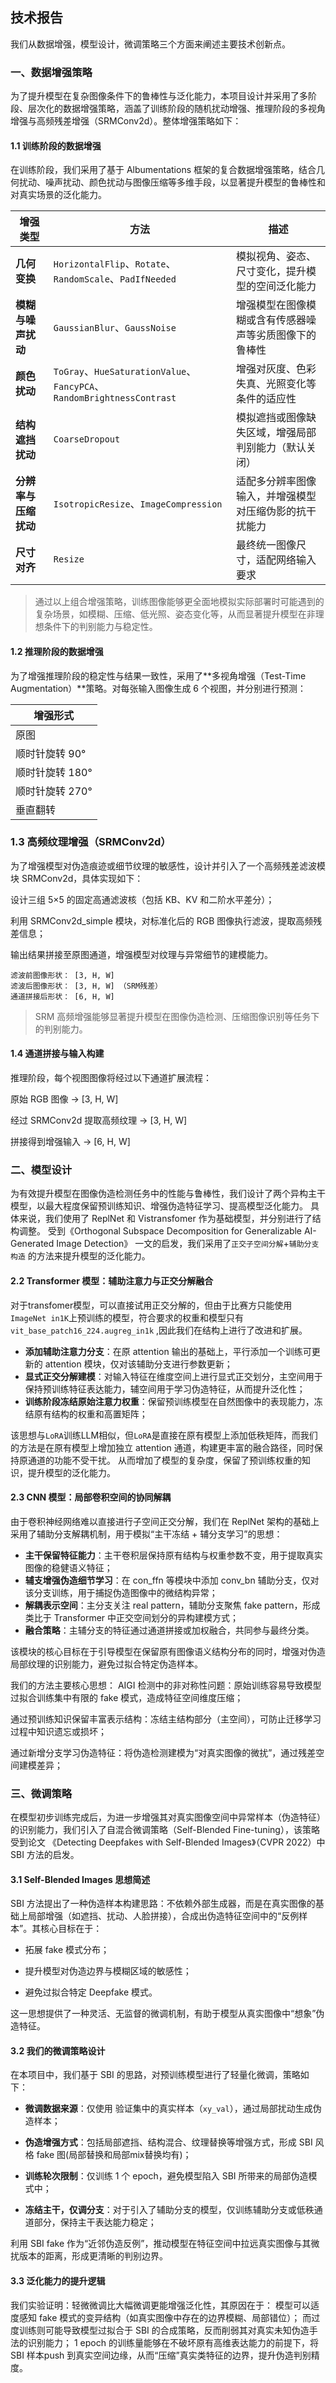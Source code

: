 ## 技术报告
我们从数据增强，模型设计，微调策略三个方面来阐述主要技术创新点。

### 一、数据增强策略
为了提升模型在复杂图像条件下的鲁棒性与泛化能力，本项目设计并采用了多阶段、层次化的数据增强策略，涵盖了训练阶段的随机扰动增强、推理阶段的多视角增强与高频残差增强（SRMConv2d）。整体增强策略如下：

#### 1.1 训练阶段的数据增强
在训练阶段，我们采用了基于 Albumentations 框架的复合数据增强策略，结合几何扰动、噪声扰动、颜色扰动与图像压缩等多维手段，以显著提升模型的鲁棒性和对真实场景的泛化能力。

| 增强类型         | 方法                                                                  | 描述                          |
| ------------ | ------------------------------------------------------------------- | --------------------------- |
| **几何变换**     | `HorizontalFlip`、`Rotate`、`RandomScale`、`PadIfNeeded`               | 模拟视角、姿态、尺寸变化，提升模型的空间泛化能力    |
| **模糊与噪声扰动**  | `GaussianBlur`、`GaussNoise`                                         | 增强模型在图像模糊或含有传感器噪声等劣质图像下的鲁棒性 |
| **颜色扰动**     | `ToGray`、`HueSaturationValue`、`FancyPCA`、`RandomBrightnessContrast` | 增强对灰度、色彩失真、光照变化等条件的适应性      |
| **结构遮挡扰动**   | `CoarseDropout`                                                     | 模拟遮挡或图像缺失区域，增强局部判别能力（默认关闭）  |
| **分辨率与压缩扰动** | `IsotropicResize`、`ImageCompression`                                | 适配多分辨率图像输入，并增强模型对压缩伪影的抗干扰能力 |
| **尺寸对齐**     | `Resize`                                                            | 最终统一图像尺寸，适配网络输入要求           |


> 通过以上组合增强策略，训练图像能够更全面地模拟实际部署时可能遇到的复杂场景，如模糊、压缩、低光照、姿态变化等，从而显著提升模型在非理想条件下的判别能力与稳定性。
#### 1.2 推理阶段的数据增强
为了增强推理阶段的稳定性与结果一致性，采用了**多视角增强（Test-Time Augmentation）**策略。对每张输入图像生成 6 个视图，并分别进行预测：

  | 增强形式       |
 | ---------- |
| 原图         |
 | 顺时针旋转 90°  |
| 顺时针旋转 180° |
 | 顺时针旋转 270° |
 | 垂直翻转       |

### 1.3 高频纹理增强（SRMConv2d）
为了增强模型对伪造痕迹或细节纹理的敏感性，设计并引入了一个高频残差滤波模块 SRMConv2d，具体实现如下：

设计三组 5×5 的固定高通滤波核（包括 KB、KV 和二阶水平差分）；

利用 SRMConv2d_simple 模块，对标准化后的 RGB 图像执行滤波，提取高频残差信息；

输出结果拼接至原图通道，增强模型对纹理与异常细节的建模能力。
```
滤波前图像形状： [3, H, W]
滤波后图像形状： [3, H, W] （SRM残差）
通道拼接后形状： [6, H, W]
```
> SRM 高频增强能够显著提升模型在图像伪造检测、压缩图像识别等任务下的判别能力。

#### 1.4 通道拼接与输入构建
推理阶段，每个视图图像将经过以下通道扩展流程：

原始 RGB 图像 → [3, H, W]

经过 SRMConv2d 提取高频纹理 → [3, H, W]

拼接得到增强输入 → [6, H, W]

###  二、模型设计
为有效提升模型在图像伪造检测任务中的性能与鲁棒性，我们设计了两个异构主干模型，以最大程度保留预训练知识、增强伪造特征学习、提高模型泛化能力。
具体来说，我们使用了 ReplNet 和 Vistransfomer 作为基础模型，并分别进行了结构调整。
受到《Orthogonal Subspace Decomposition for Generalizable AI-Generated Image
Detection》 一文的启发，我们采用了`正交子空间分解`+`辅助分支构造` 的方法来提升模型的泛化能力。

#### 2.2 Transformer 模型：辅助注意力与正交分解融合
对于transfomer模型，可以直接试用正交分解的，但由于比赛方只能使用`ImageNet in1K`上预训练的模型，符合要求的权重和模型只有`vit_base_patch16_224.augreg_in1k` ,因此我们在结构上进行了改进和扩展。

- **添加辅助注意力分支**：在原 attention 输出的基础上，平行添加一个训练可更新的 attention 模块，仅对该辅助分支进行参数更新；
- **显式正交分解建模**：对输入特征在维度空间上进行显式正交划分，主空间用于保持预训练特征表达能力，辅空间用于学习伪造特征，从而提升泛化性；
- **训练阶段冻结原始注意力权重**：保留预训练模型在自然图像中的表现能力，冻结原有结构的权重和高置矩阵；

该思想与`LoRA`训练LLM相似，但`LoRA`是直接在原有模型上添加低秩矩阵，而我们的方法是在原有模型上增加独立 attention 通道，构建更丰富的融合路径，同时保持原通道的功能不受干扰。 从而增加了模型的复杂度，保留了预训练权重的知识，提升模型的泛化能力。

#### 2.3 CNN 模型：局部卷积空间的协同解耦

由于卷积神经网络难以直接进行子空间正交分解，我们在 ReplNet 架构的基础上采用了辅助分支解耦机制，用于模拟“主干冻结 + 辅分支学习”的思想：

- **主干保留特征能力**：主干卷积层保持原有结构与权重参数不变，用于提取真实图像的稳健语义特征；
- **辅支增强伪造细节学习**：在 con_ffn 等模块中添加 conv_bn 辅助分支，仅对该分支训练，用于捕捉伪造图像中的微结构异常；
- **解耦表示空间**：主分支关注 real pattern，辅助分支聚焦 fake pattern，形成类比于 Transformer 中正交空间划分的异构建模方式；
- **融合策略**：主辅分支的特征通过通道拼接或加权融合，共同参与最终分类。

该模块的核心目标在于引导模型在保留原有图像语义结构分布的同时，增强对伪造局部纹理的识别能力，避免过拟合特定伪造样本。

我们的方法主要核心思想：
AIGI 检测中的非对称性问题：原始训练容易导致模型过拟合训练集中有限的 fake 模式，造成特征空间维度压缩；

通过预训练知识保留丰富表示结构：冻结主结构部分（主空间），可防止迁移学习过程中知识遗忘或损坏；

通过新增分支学习伪造特征：将伪造检测建模为“对真实图像的微扰”，通过残差空间建模差异；


### 三、微调策略
在模型初步训练完成后，为进一步增强其对真实图像空间中异常样本（伪造特征）的识别能力，我们引入了自混合微调策略（Self-Blended Fine-tuning），该策略受到论文 《Detecting Deepfakes with Self-Blended Images》（CVPR 2022）中 SBI 方法的启发。

#### 3.1 Self-Blended Images 思想简述
SBI 方法提出了一种伪造样本构建思路：不依赖外部生成器，而是在真实图像的基础上局部增强（如遮挡、扰动、人脸拼接），合成出伪造特征空间中的“反例样本”。其核心目标在于：

- 拓展 fake 模式分布；

- 提升模型对伪造边界与模糊区域的敏感性；

- 避免过拟合特定 Deepfake 模式。

这一思想提供了一种灵活、无监督的微调机制，有助于模型从真实图像中“想象”伪造特征。

#### 3.2 我们的微调策略设计
在本项目中，我们基于 SBI 的思路，对预训练模型进行了轻量化微调，策略如下：

- **微调数据来源**：仅使用 验证集中的真实样本（`xy_val`），通过局部扰动生成伪造样本；

- **伪造增强方式**：包括局部遮挡、结构混合、纹理替换等增强方式，形成 SBI 风格 fake 图(局部替换和局部mix替换均有)；

- **训练轮次限制**：仅训练 1 个 epoch，避免模型陷入 SBI 所带来的局部伪造模式中；

- **冻结主干，仅调分支**：对于引入了辅助分支的模型，仅训练辅助分支或低秩通道部分，保持主干表达能力稳定；

利用 SBI fake 作为“近邻伪造反例”，推动模型在特征空间中拉远真实图像与其微扰版本的距离，形成更清晰的判别边界。

#### 3.3 泛化能力的提升逻辑
我们实验证明：轻微微调比大幅微调更能增强泛化性，其原因在于：
模型可以适度感知 fake 模式的变异结构（如真实图像中存在的边界模糊、局部错位）；
而过度训练则可能导致模型过拟合于 SBI 的合成策略，反而削弱其对真实未知伪造手法的识别能力；
1 epoch 的训练量能够在不破坏原有高维表达能力的前提下，将 SBI 样本push 到真实空间边缘，从而“压缩”真实类特征的边界，提升伪造判别精度。
